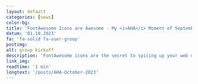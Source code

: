 ```yaml
---
layout: default
categories: [news]
color-bg: 
title: 'FontAwesome Icons are Awesome - My <i>AHA</i> Moment of September 2023'
datum: '01.10.2023'
fa: 'fa-solid fa-user-group'
postimg: 
alt: group kickoff
description: 'FontAwesome icons are the secret to spicing up your web design.'
link_img: 
readtime: '1 min'
longtext: '/posts/AHA-October-2023'
---
```

